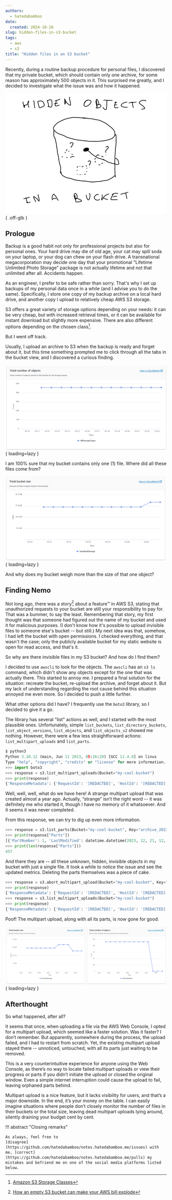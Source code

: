 ```yaml
---
authors:
  - hatedabamboo
date:
  created: 2024-10-26
slug: hidden-files-in-s3-bucket
tags:
  - aws
  - s3
title: "Hidden files in an S3 bucket"
---
```

Recently, during a routine backup procedure for personal files, I discovered
that my private bucket, which should contain only one archive, for some reason
has approximately 500 objects in it. This surprised me greatly, and I decided
to investigate what the issue was and how it happened.

<!-- more -->

![image](../assets/hidden-files-in-s3-bucket.webp){ .off-glb }

## Prologue

Backup is a good habit not only for professional projects but also for personal
ones. Your hard drive may die of old age, your cat may spill soda on your
laptop, or your dog can chew on your flash drive. A transnational
megacorporation may decide one day that your promotional "Lifetime Unlimited
Photo Storage" package is not actually lifetime and not that unlimited after
all. Accidents happen.

As an engineer, I prefer to be safe rather than sorry. That's why I set up
backups of my personal data once in a while (and I advise you to do the same).
Specifically, I store one copy of my backup archive on a local hard drive, and
another copy I upload to relatively cheap AWS S3 storage.

S3 offers a great variety of storage options depending on your needs: it can be
very cheap, but with increased retrieval times, or it can be available for
instant download but slightly more expensive. There are also different options
depending on the chosen class[^1].

But I went off track.

Usually, I upload an archive to S3 when the backup is ready and forget about
it, but this time something prompted me to click through all the tabs in the
bucket view, and I discovered a curious finding.

![Objects in a bucket](./../assets/2024-10-26-objects-in-a-bucket.png){ loading=lazy }

I am 100% sure that my bucket contains only one (1) file. Where did all these
files come from?

![Bucket size](./../assets/2024-10-26-bucket-size.png){ loading=lazy }

And why does my bucket weigh more than the size of that one object?

## Finding Nemo

Not long ago, there was a story[^2] about a feature™ in AWS S3, stating that
unauthorized requests to your bucket are still your responsibility to pay for.
That was a bummer, to say the least. Remembering that story, my first thought
was that someone had figured out the name of my bucket and used it for
malicious purposes. (I don't know how it's possible to upload invisible files
to someone else's bucket -- but still.) My next idea was that, somehow, I had
left the bucket with open permissions. I checked everything, and that wasn't
the case; only the publicly available bucket for my static website is open for
read access, and that's it.

So why are there invisible files in my S3 bucket? And how do I find them?

I decided to use `awscli` to look for the objects. The `awscli` has an `s3 ls`
command, which didn't show any objects except for the one that was actually
there. This started to annoy me. I prepared a final solution for the situation:
recreate the bucket, re-upload the archive, and forget about it. But my lack of
understanding regarding the root cause behind this situation annoyed me even
more. So I decided to push a little further.

What other options did I have? I frequently use the `boto3` library, so I
decided to give it a go.

The library has several "list" actions as well, and I started with the most
plausible ones. Unfortunately, simple `list_buckets`, `list_directory_buckets`,
`list_object_versions`, `list_objects`, and `list_objects_v2` showed me
nothing. However, there were a few less straightforward actions:
`list_multipart_uploads` and `list_parts`.

```python
$ python3
Python 3.10.12 (main, Jun 11 2023, 05:26:28) [GCC 11.4.0] on linux
Type "help", "copyright", "credits" or "license" for more information.
>>> import boto3
>>> response = s3.list_multipart_uploads(Bucket="my-cool-bucket")
>>> print(response)
{'ResponseMetadata': {'RequestId': '[REDACTED]', 'HostId': '[REDACTED]', 'HTTPStatusCode': 200, 'HTTPHeaders': {'x-amz-id-2': '[REDACTED]', 'x-amz-request-id': '[REDACTED]', 'date': 'Fri, 25 Oct 2024 10:10:42 GMT', 'content-type': 'application/xml', 'transfer-encoding': 'chunked', 'server': 'AmazonS3'}, 'RetryAttempts': 0}, 'Bucket': 'my-cool-bucket', 'KeyMarker': '', 'UploadIdMarker': '', 'NextKeyMarker': 'archive_2023.tar.gz', 'NextUploadIdMarker': '[REDACTED]', 'MaxUploads': 1000, 'IsTruncated': False, 'Uploads': [{'UploadId': '[REDACTED]', 'Key': 'archive_2023.tar.gz', 'Initiated': datetime.datetime(2023, 12, 21, 12, 1, 22, tzinfo=tzutc()), 'StorageClass': 'STANDARD', 'Owner': {'DisplayName': 'hatedabamboo', 'ID': '[REDACTED]'}, 'Initiator': {'ID': '[REDACTED]', 'DisplayName': 'hatedabamboo'}}]}
```

Well, well, well, what do we have here! A strange multipart upload that was
created almost a year ago. Actually, “strange” isn’t the right word -- it was
definitely me who started it, though I have no memory of it whatsoever. And it
seems it was never completed.

From this response, we can try to dig up even more information.

```python
>>> response = s3.list_parts(Bucket="my-cool-bucket", Key="archive_2023.tar.gz", UploadId="[REDACTED]")
>>> print(response["Parts"])
[{'PartNumber': 1, 'LastModified': datetime.datetime(2023, 12, 21, 12, 1, 26, tzinfo=tzutc()), 'ETag': '"[REDACTED]"', 'Size': 17179870}, {'PartNumber': 2, 'LastModified': datetime.datetime(2023, 12, 21, 12, 1, 32, tzinfo=tzutc()), 'ETag': '"[REDACTED]"', 'Size': 17179870}, {'PartNumber': 3, 'LastModified': datetime.datetime(2023, 12, 21, 12, 1, 38, tzinfo=tzutc()), 'ETag': '"[REDACTED]"', 'Size': 17179870}, {'PartNumber': 4, ... (and many, many more)
>>> print(len(response["Parts"]))
457
```

And there they are -- all these unknown, hidden, invisible objects in my bucket
with just a single file. It took a while to notice the issue and see the
updated metrics. Deleting the parts themselves was a piece of cake.

```python
>>> response = s3.abort_multipart_upload(Bucket="my-cool-bucket", Key="archive_2023.tar.gz", UploadId="[REDACTED]")
>>> print(response)
{'ResponseMetadata': {'RequestId': '[REDACTED]', 'HostId': '[REDACTED]', 'HTTPStatusCode': 204, 'HTTPHeaders': {'x-amz-id-2': '[REDACTED]', 'x-amz-request-id': '[REDACTED]', 'date': 'Fri, 25 Oct 2024 10:22:35 GMT', 'server': 'AmazonS3'}, 'RetryAttempts': 0}}
>>> response = s3.list_multipart_uploads(Bucket="my-cool-bucket")
>>> print(response)
{'ResponseMetadata': {'RequestId': '[REDACTED]', 'HostId': '[REDACTED]', 'HTTPStatusCode': 200, 'HTTPHeaders': {'x-amz-id-2': '[REDACTED]', 'x-amz-request-id': '[REDACTED]', 'date': 'Fri, 25 Oct 2024 10:23:39 GMT', 'content-type': 'application/xml', 'transfer-encoding': 'chunked', 'server': 'AmazonS3'}, 'RetryAttempts': 0}, 'Bucket': 'my-cool-bucket', 'KeyMarker': '', 'UploadIdMarker': '', 'NextKeyMarker': '', 'NextUploadIdMarker': '', 'MaxUploads': 1000, 'IsTruncated': False}
```

Poof! The multipart upload, along with all its parts, is now gone for good.

![After cleaning the parts](./../assets/2024-10-26-post-cleanup.png){ loading=lazy }

## Afterthought

So what happened, after all?

It seems that once, when uploading a file via the AWS Web Console, I opted for
a multipart upload, which seemed like a faster solution. Was it faster? I don’t
remember. But apparently, somewhere during the process, the upload failed, and
I had to restart from scratch. Yet, the existing multipart upload stayed
there -- unnoticed, untouched, with all its parts just waiting to be removed.

This is a very counterintuitive experience for anyone using the Web Console, as
there’s no way to locate failed multipart uploads or view their progress or
parts if you didn’t initiate the upload or closed the original window. Even a
simple internet interruption could cause the upload to fail, leaving orphaned
parts behind.

Multipart upload is a nice feature, but it lacks visibility for users, and
that’s a major downside. In the end, it’s your money on the table. I can easily
imagine situations where people don’t closely monitor the number of files in
their buckets or the total size, leaving dead multipart uploads lying around,
silently draining your budget cent by cent.

!!! abstract "Closing remarks"

    As always, feel free to
    [disagree](https://github.com/hatedabamboo/notes.hatedabamboo.me/issues) with
    me, [correct](https://github.com/hatedabamboo/notes.hatedabamboo.me/pulls) my
    mistakes and befriend me on one of the social media platforms listed below.

[^1]: [Amazon S3 Storage Classes](https://aws.amazon.com/s3/storage-classes/)
[^2]: [How an empty S3 bucket can make your AWS bill explode](https://medium.com/@maciej.pocwierz/how-an-empty-s3-bucket-can-make-your-aws-bill-explode-934a383cb8b1)
